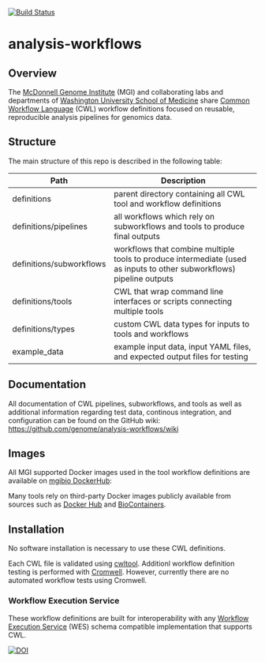 [![Build Status](https://travis-ci.org/genome/analysis-workflows.svg?branch=master)](https://travis-ci.org/genome/analysis-workflows)

# analysis-workflows

## Overview
The [McDonnell Genome Institute](https://www.genome.wustl.edu/) (MGI) and collaborating labs and departments of [Washington University School of Medicine](https://medicine.wustl.edu/) share [Common Workflow Language](https://www.commonwl.org/) (CWL) workflow definitions focused on reusable, reproducible analysis pipelines for genomics data.  

## Structure

The main structure of this repo is described in the following table:

| Path | Description |
| --- | --- |
| definitions | parent directory containing all CWL tool and workflow definitions |
| definitions/pipelines | all workflows which rely on subworkflows and tools to produce final outputs |
| definitions/subworkflows | workflows that combine multiple tools to produce intermediate (used as inputs to other subworkflows) pipeline outputs |
| definitions/tools | CWL that wrap command line interfaces or scripts connecting multiple tools |
| definitions/types | custom CWL data types for inputs to tools and workflows |
| example_data | example input data, input YAML files, and expected output files for testing |

## Documentation

All documentation of CWL pipelines, subworkflows, and tools as well as additional information regarding test data, continous integration, and configuration can be found on the GitHub wiki:
https://github.com/genome/analysis-workflows/wiki

## Images

All MGI supported Docker images used in the tool workflow definitions are available on [mgibio DockerHub](https://hub.docker.com/u/mgibio/): 

Many tools rely on third-party Docker images publicly available from sources such as [Docker Hub](https://hub.docker.com) and [BioContainers](https://biocontainers.pro).

## Installation

No software installation is necessary to use these CWL definitions. 

Each CWL file is validated using [cwltool](https://github.com/common-workflow-language/cwltool). Additionl workflow definition testing is performed with [Cromwell](https://github.com/broadinstitute/cromwell). However, currently there are no automated workflow tests using Cromwell.

### Workflow Execution Service

These workflow definitions are built for interoperability with any [Workflow Execution Service](https://github.com/ga4gh/workflow-execution-service-schemas) (WES) schema compatible implementation that supports CWL.

[![DOI](https://zenodo.org/badge/64162512.svg)](https://zenodo.org/badge/latestdoi/64162512)
